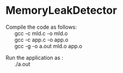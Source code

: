 # MemoryLeakDetector

Compile the code as follows:<br />
&nbsp;&nbsp;&nbsp;&nbsp;&nbsp;&nbsp;gcc -c mld.c -o mld.o<br />
&nbsp;&nbsp;&nbsp;&nbsp;&nbsp;&nbsp;gcc -c app.c -o app.o<br />
&nbsp;&nbsp;&nbsp;&nbsp;&nbsp;&nbsp;gcc -g -o a.out mld.o app.o

Run the application as :<br />
&nbsp;&nbsp;&nbsp;&nbsp;&nbsp;&nbsp;./a.out

